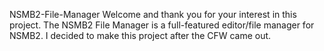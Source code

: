   NSMB2-File-Manager
Welcome and thank you for your interest in this project.
The NSMB2 File Manager is a full-featured editor/file manager for NSMB2.
I decided to make this project after the CFW came out.
